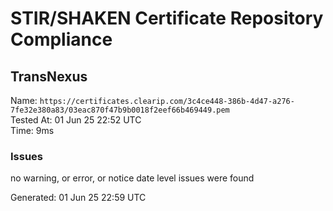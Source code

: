 # STIR/SHAKEN Certificate Repository Compliance

## TransNexus

Name: `https://certificates.clearip.com/3c4ce448-386b-4d47-a276-7fe32e380a83/03eac870f47b9b0018f2eef66b469449.pem`\
Tested At: 01 Jun 25 22:52 UTC\
Time: 9ms

### Issues

no warning, or error, or notice date level issues were found

Generated: 01 Jun 25 22:59 UTC